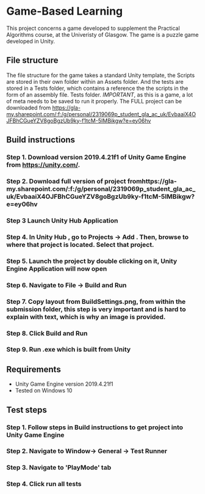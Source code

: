 # Game-Based Learning

This project concerns a game developed to supplement the Practical Algorithms course, at the Univeristy
of Glasgow. The game is a puzzle game developed in Unity. 

## File structure 
The file structure for the game takes a standard Unity template, the Scripts are stored in their own folder within 
an Assets folder. And the tests are stored in a Tests folder, which contains a reference the the scripts in the form of an assembly file.
Tests folder.
*IMPORTANT*, as this is a game, a lot of meta needs to be saved to run it properly. The FULL project 
can be downloaded from https://gla-my.sharepoint.com/:f:/g/personal/2319069p_student_gla_ac_uk/EvbaaiX4OJFBhCGueYZV8goBgzUb9ky-f1tcM-5IMBikgw?e=ey06hv
## Build instructions

### Step 1. Download version 2019.4.21f1 of Unity Game Engine from https://unity.com/.
### Step 2. Download full version of project fromhttps://gla-my.sharepoint.com/:f:/g/personal/2319069p_student_gla_ac_uk/EvbaaiX4OJFBhCGueYZV8goBgzUb9ky-f1tcM-5IMBikgw?e=ey06hv
### Step 3 Launch Unity Hub Application
### Step 4. In Unity Hub , go to Projects -> Add . Then, browse to where that project is located. Select that project.
### Step 5. Launch the project by double clicking on it, Unity Engine Application will now open
### Step 6. Navigate to  File -> Build and Run 
### Step 7. Copy layout from BuildSettings.png, from within the submission folder, this step is very important and is hard to explain with text, which is why an image is provided.
### Step 8. Click Build and Run
### Step 9. Run .exe which is built from Unity

## Requirements

* Unity Game Engine version 2019.4.21f1 
* Tested on Windows 10


## Test steps

### Step 1. Follow steps in Build instructions to get project into Unity Game Engine
### Step 2. Navigate to Window-> General -> Test Runner
### Step 3. Navigate to 'PlayMode' tab
### Step 4. Click run all tests




